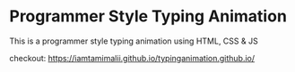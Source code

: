 # Programmer Style Typing Animation

This is a programmer style typing animation using HTML, CSS &amp; JS

checkout: https://iamtamimalii.github.io/typinganimation.github.io/
